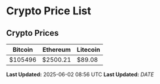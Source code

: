 # Crypto Price List

## Crypto Prices
| Bitcoin | Ethereum | Litecoin |
| ------- | -------- | -------- |
| $105496 | $2500.21 | $89.08 |
**Last Updated:** 2025-06-02 08:56 UTC
**Last Updated:** $DATE$

